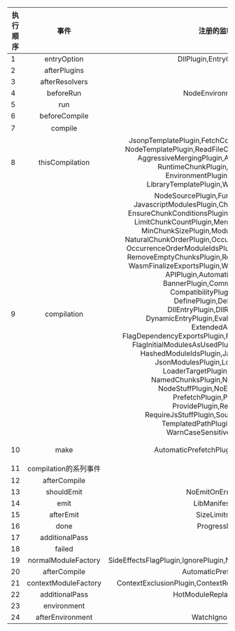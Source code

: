 执行顺序|事件|注册的监听插件|作用|备注
---|:--:|:--:|:--:|---
1|entryOption|DllPlugin,EntryOptionPlugin|
2|afterPlugins|
3|afterResolvers|
4|beforeRun|NodeEnvironmentPlugin|
5|run|
6|beforeCompile|
7|compile| | |编译
8|thisCompilation|JsonpTemplatePlugin,FetchCompileWasmTemplatePlugin<Br />NodeTemplatePlugin,ReadFileCompileWasmTemplatePlugin<Br />AggressiveMergingPlugin,AggressiveSplittingPlugin<Br />RuntimeChunkPlugin,SplitChunksPlugin<Br />EnvironmentPlugin,ExternalsPlugin<Br />LibraryTemplatePlugin,WarnNoModeSetPlugin| |
9|compilation|NodeSourcePlugin,FunctionModulePlugin<Br />JavascriptModulesPlugin,ChunkModuleIdRangePlugin<Br />EnsureChunkConditionsPlugin,FlagIncludedChunksPlugin<Br />LimitChunkCountPlugin,MergeDuplicateChunksPlugin<Br />MinChunkSizePlugin,ModuleConcatenationPlugin<Br />NaturalChunkOrderPlugin,OccurrenceOrderChunkIdsPlugin<Br />OccurrenceOrderModuleIdsPlugin,OccurrenceOrderPlugin<Br />RemoveEmptyChunksPlugin,RemoveParentModulesPlugin<Br />WasmFinalizeExportsPlugin,WebAssemblyModulesPlugin<Br />APIPlugin,AutomaticPrefetchPlugin<Br />BannerPlugin,CommonJsStuffPlugin<Br />CompatibilityPlugin,ConstPlugin<Br />DefinePlugin,DelegatedPlugin<Br />DllEntryPlugin,DllReferencePlugin<Br />DynamicEntryPlugin,EvalDevToolModulePlugin<Br />ExtendedAPIPlugin<Br />FlagDependencyExportsPlugin,FlagDependencyUsagePlugin<Br />FlagInitialModulesAsUsedPlugin,FunctionModulePlugin<Br />HashedModuleIdsPlugin,JavascriptModulesPlugin<Br />JsonModulesPlugin,LoaderOptionsPlugin<Br />LoaderTargetPlugin,MultiEntryPlugin<Br />NamedChunksPlugin,NamedModulesPlugin<Br />NodeStuffPlugin,NoEmitOnErrorsPlugin<Br />PrefetchPlugin,ProgressPlugin<Br />ProvidePlugin,RecordIdsPlugin<Br />RequireJsStuffPlugin,SourceMapDevToolPlugin<Br />TemplatedPathPlugin,UseStrictPlugin<Br />WarnCaseSensitiveModulesPlugin| |
10|make|AutomaticPrefetchPlugin,MultiEntryPlugin| |链接、打包（compilation）
11|compilation的系列事件| | |打包
12|afterCompile|
13|shouldEmit|NoEmitOnErrorsPlugin| |
14|emit|LibManifestPlugin| |
15|afterEmit|SizeLimitsPlugin|
16|done|ProgressPlugin, | |
17|additionalPass| | |
18|failed| | |
19|normalModuleFactory|SideEffectsFlagPlugin,IgnorePlugin,NormalModuleReplacementPlugin|
20|afterCompile|AutomaticPrefetchPlugin|
21|contextModuleFactory|ContextExclusionPlugin,ContextReplacementPlugin,IgnorePlugin| |
22|additionalPass|HotModuleReplacementPlugin|
23|environment| | |
24|afterEnvironment|WatchIgnorePlugin| |


